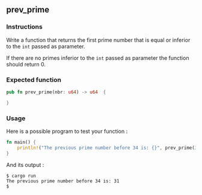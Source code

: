 ## prev_prime

### Instructions

Write a function that returns the first prime number that is equal or inferior to the `int` passed as parameter.

If there are no primes inferior to the `int` passed as parameter the function should return 0.

### Expected function

```rust
pub fn prev_prime(nbr: u64) -> u64  {

}
```

### Usage

Here is a possible program to test your function :

```rust
fn main() {
    println!("The previous prime number before 34 is: {}", prev_prime(34));
}
```

And its output :

```console
$ cargo run
The previous prime number before 34 is: 31
$
```
